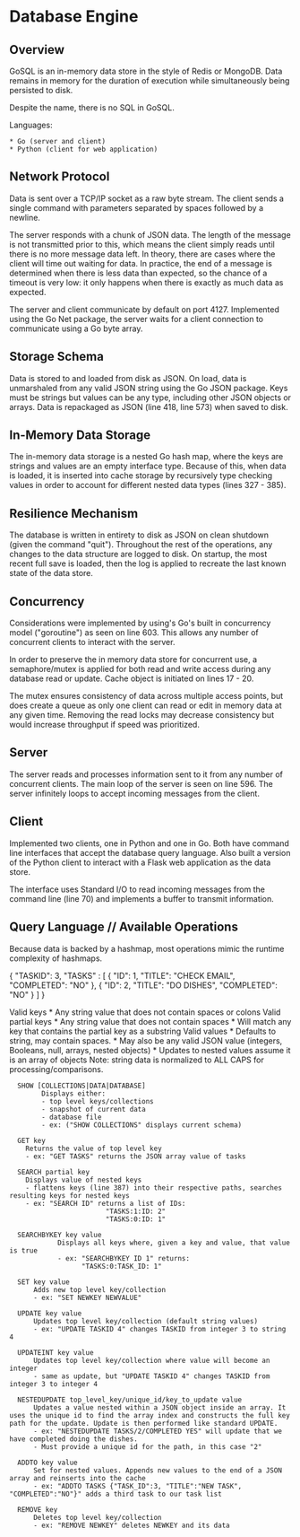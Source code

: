 Database Engine
=====================

Overview
-------------
GoSQL is an in-memory data store in the style of Redis or MongoDB. Data remains in memory for the duration of execution while simultaneously being persisted to disk.
 
Despite the name, there is no SQL in GoSQL.

Languages:

    * Go (server and client)
    * Python (client for web application)

Network Protocol
------------------------
Data is sent over a TCP/IP socket as a raw byte stream. The client sends a single command with parameters separated by spaces followed by a newline.

The server responds with a chunk of JSON data. The length of the message is not transmitted prior to this, which means the client simply reads until there is no more message data left. In theory, there are cases where the client will time out waiting for data. In practice, the end of a message is determined when there is less data than expected, so the chance of a timeout is very low: it only happens when there is exactly as much data as expected.

The server and client communicate by default on port 4127. Implemented using the Go Net package, the server waits for a client connection to communicate using a Go byte array.

Storage Schema
------------------------

Data is stored to and loaded from disk as JSON. On load, data is unmarshaled from any valid JSON string using the Go JSON package. Keys must be strings but values can be any type, including other JSON objects or arrays. Data is repackaged as JSON (line 418, line 573) when saved to disk.

In-Memory Data Storage
-----------------------------------

The in-memory data storage is a nested Go hash map, where the keys are strings and values are an empty interface type. Because of this, when data is loaded, it is inserted into cache storage by recursively type checking values in order to account for different nested data types (lines 327 - 385).

Resilience Mechanism
-------------------------------

The database is written in entirety to disk as JSON on clean shutdown (given the command "quit"). Throughout the rest of the operations, any changes to the data structure are logged to disk. On startup, the most recent full save is loaded, then the log is applied to recreate the last known state of the data store. 

Concurrency
------------------

Considerations were implemented by using's Go's built in concurrency model ("goroutine") as seen on line 603. This allows any number of concurrent clients to interact with the server.

In order to preserve the in memory data store for concurrent use, a semaphore/mutex is applied for both read and write access during any database read or update. Cache object is initiated on lines 17 - 20.

The mutex ensures consistency of data across multiple access points, but does create a queue as only one client can read or edit in memory data at any given time. Removing the read locks may decrease consistency but would increase throughput if speed was prioritized.

Server
---------

The server reads and processes information sent to it from any number of concurrent clients. The main loop of the server is seen on line 596. The server infinitely loops to accept incoming messages from the client.

Client
--------

Implemented two clients, one in Python and one in Go. Both have command line interfaces that accept the database query language. Also built a version of the Python client to interact with a Flask web application as the data store.

The interface uses Standard I/O to read incoming messages from the command line (line 70) and implements a buffer to transmit information.

Query Language // Available Operations
----------------------------------------------------------

Because data is backed by a hashmap, most operations mimic the runtime complexity of hashmaps.

  {
      "TASKID": 3,
      "TASKS" : 
                [
                    {
                        "ID": 1,
                        "TITLE": "CHECK EMAIL",
                        "COMPLETED": "NO"
                    },
                    {
                        "ID": 2,
                        "TITLE": "DO DISHES",
                        "COMPLETED": "NO"
                    }
                ]
  }

Valid keys
    * Any string value that does not contain spaces or colons
Valid partial keys
    * Any string value that does not contain spaces
    * Will match any key that contains the partial key as a substring
Valid values
    * Defaults to string, may contain spaces. 
    * May also be any valid JSON value (integers, Booleans, null, arrays, nested objects)
    * Updates to nested values assume it is an array of objects
Note: string data is normalized to ALL CAPS for processing/comparisons.

	  SHOW [COLLECTIONS|DATA|DATABASE]
		    Displays either:
		    - top level keys/collections 
		    - snapshot of current data
		    - database file
		    - ex: ("SHOW COLLECTIONS" displays current schema)

	  GET key
        Returns the value of top level key
        - ex: "GET TASKS" returns the JSON array value of tasks

	  SEARCH partial key
        Displays value of nested keys
        - flattens keys (line 387) into their respective paths, searches resulting keys for nested keys
        - ex: "SEARCH ID" returns a list of IDs:
							"TASKS:1:ID: 2"
							"TASKS:0:ID: 1"

	  SEARCHBYKEY key value
				Displays all keys where, given a key and value, that value is true
				- ex: "SEARCHBYKEY ID 1" returns:
				      "TASKS:0:TASK_ID: 1"

	  SET key value
	      Adds new top level key/collection
	      - ex: "SET NEWKEY NEWVALUE"

	  UPDATE key value
	      Updates top level key/collection (default string values)
	      - ex: "UPDATE TASKID 4" changes TASKID from integer 3 to string 4

	  UPDATEINT key value
	      Updates top level key/collection where value will become an integer
	      - same as update, but "UPDATE TASKID 4" changes TASKID from integer 3 to integer 4

	  NESTEDUPDATE top_level_key/unique_id/key_to_update value
	      Updates a value nested within a JSON object inside an array. It uses the unique id to find the array index and constructs the full key path for the update. Update is then performed like standard UPDATE.
	      - ex: "NESTEDUPDATE TASKS/2/COMPLETED YES" will update that we have completed doing the dishes.
	      - Must provide a unique id for the path, in this case "2"

	  ADDTO key value
	      Set for nested values. Appends new values to the end of a JSON array and reinserts into the cache
	      - ex: "ADDTO TASKS {"TASK_ID":3, "TITLE":"NEW TASK", "COMPLETED":"NO"}" adds a third task to our task list

	  REMOVE key
	      Deletes top level key/collection
	      - ex: "REMOVE NEWKEY" deletes NEWKEY and its data
